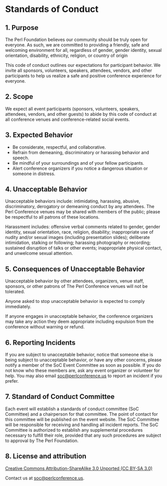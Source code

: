 # Standards of Conduct

## 1. Purpose

The Perl Foundation believes our community should be truly open for everyone. As such, we are committed to providing a friendly, safe and welcoming environment for all, regardless of gender, gender identity, sexual orientation, disability, ethnicity, religion, or country of origin

This code of conduct outlines our expectations for participant behavior. We invite all sponsors, volunteers, speakers, attendees, vendors, and other participants to help us realize a safe and positive conference experience for everyone.

## 2. Scope

We expect all event participants (sponsors, volunteers, speakers, attendees, vendors, and other guests) to abide by this code of conduct at all conference venues and conference-related social events.

## 3. Expected Behavior

* Be considerate, respectful, and collaborative.
* Refrain from demeaning, discriminatory or harassing behavior and speech.
* Be mindful of your surroundings and of your fellow participants.
* Alert conference organizers if you notice a dangerous situation or someone in distress.

## 4. Unacceptable Behavior

Unacceptable behaviors include: intimidating, harassing, abusive, discriminatory, derogatory or demeaning conduct by any attendees. The Perl Conference venues may be shared with members of the public; please be respectful to all patrons of these locations.

Harassment includes: offensive verbal comments related to gender, gender identity, sexual orientation, race, religion, disability; inappropriate use of nudity and/or sexual images (including presentation slides); deliberate intimidation, stalking or following; harassing photography or recording; sustained disruption of talks or other events; inappropriate physical contact, and unwelcome sexual attention.

## 5. Consequences of Unacceptable Behavior

Unacceptable behavior by other attendees, organizers, venue staff, sponsors, or other patrons of The Perl Conference venues will not be tolerated.

Anyone asked to stop unacceptable behavior is expected to comply immediately.

If anyone engages in unacceptable behavior, the conference organizers may take any action they deem appropriate including expulsion from the conference without warning or refund.

## 6. Reporting Incidents

If you are subject to unacceptable behavior, notice that someone else is being subject to unacceptable behavior, or have any other concerns, please notify a member of the SoC Event Committee as soon as possible. If you do not know who these members are, ask any event organizer or volunteer for help. You may also email [soc@perlconference.us](mailto:soc@perlconference.us) to report an incident if you prefer.

## 7. Standard of Conduct Committee

Each event will establish a standards of conduct committee (SoC Committee) and a chairperson for that committee. The point of contact for this committee will be published on the event website. The SoC Committee will be responsible for receiving and handling all incident reports. The SoC Committee is authorized to establish any supplemental procedures necessary to fulfill their role, provided that any such procedures are subject to approval by The Perl Foundation.

## 8. License and attribution

[Creative Commons Attribution-ShareAlike 3.0 Unported (CC BY-SA 3.0)](http://creativecommons.org/licenses/by-sa/3.0/)

Contact us at [soc@perlconference.us](mailto:soc@perlconference.us).
